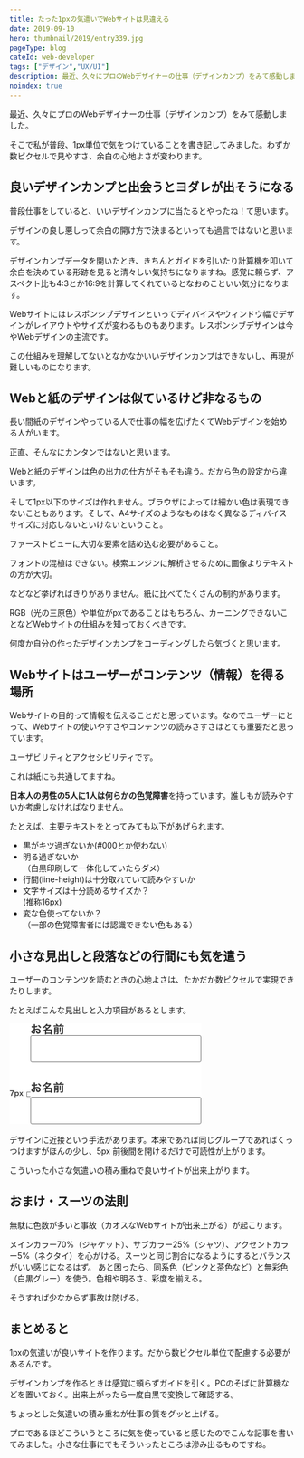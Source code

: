 ```yaml
---
title: たった1pxの気遣いでWebサイトは見違える
date: 2019-09-10
hero: thumbnail/2019/entry339.jpg
pageType: blog
cateId: web-developer
tags: ["デザイン","UX/UI"]
description: 最近、久々にプロのWebデザイナーの仕事（デザインカンプ）をみて感動しました。そこで私が普段、1px単位で気をつけていることを書き記してみました。わずか数ピクセルで見やすさ、余白の心地よさが変わります。
noindex: true
---
```

最近、久々にプロのWebデザイナーの仕事（デザインカンプ）をみて感動しました。

そこで私が普段、1px単位で気をつけていることを書き記してみました。わずか数ピクセルで見やすさ、余白の心地よさが変わります。

<prof></prof>


## 良いデザインカンプと出会うとヨダレが出そうになる
普段仕事をしていると、いいデザインカンプに当たるとやったね！て思います。

デザインの良し悪しって余白の開け方で決まるといっても過言ではないと思います。

デザインカンプデータを開いたとき、きちんとガイドを引いたり計算機を叩いて余白を決めている形跡を見ると清々しい気持ちになりますね。感覚に頼らず、アスペクト比も4:3とか16:9を計算してくれているとなおのこといい気分になります。

Webサイトにはレスポンシブデザインといってディバイスやウィンドウ幅でデザインがレイアウトやサイズが変わるものもあります。レスポンシブデザインは今やWebデザインの主流です。

この仕組みを理解してないとなかなかいいデザインカンプはできないし、再現が難しいものになります。

## Webと紙のデザインは似ているけど非なるもの
長い間紙のデザインやっている人で仕事の幅を広げたくてWebデザインを始める人がいます。

正直、そんなにカンタンではないと思います。

Webと紙のデザインは色の出力の仕方がそもそも違う。だから色の設定から違います。

そして1px以下のサイズは作れません。ブラウザによっては細かい色は表現できないこともあります。そして、A4サイズのようなものはなく異なるディバイスサイズに対応しないといけないということ。

ファーストビューに大切な要素を詰め込む必要があること。

フォントの混植はできない。検索エンジンに解析させるために画像よりテキストの方が大切。

などなど挙げればきりがありません。紙に比べてたくさんの制約があります。

RGB（光の三原色）や単位がpxであることはもちろん、カーニングできないことなどWebサイトの仕組みを知っておくべきです。

何度か自分の作ったデザインカンプをコーディングしたら気づくと思います。

## Webサイトはユーザーがコンテンツ（情報）を得る場所
Webサイトの目的って情報を伝えることだと思っています。なのでユーザーにとって、Webサイトの使いやすさやコンテンツの読みさすさはとても重要だと思っています。

ユーザビリティとアクセシビリティです。

これは紙にも共通してますね。

**日本人の男性の5人に1人は何らかの色覚障害**を持っています。誰しもが読みやすいか考慮しなければなりません。

たとえば、主要テキストをとってみても以下があげられます。

* 黒がキツ過ぎないか(#000とか使わない)
* 明る過ぎないか<br>（白黒印刷して一体化していたらダメ）
* 行間(line-height)は十分取れていて読みやすいか
* 文字サイズは十分読めるサイズか？<br>(推称16px)
* 変な色使ってないか？<br>（一部の色覚障害者には認識できない色もある）

## 小さな見出しと段落などの行間にも気を遣う
ユーザーのコンテンツを読むときの心地よさは、たかだか数ピクセルで実現できたりします。

たとえばこんな見出しと入力項目があるとします。

![小さな見出しと段落などの行間にも気を遣う](./images/entry339-1.png)

デザインに近接という手法があります。本来であれば同じグループであればくっつけますがほんの少し、5px 前後間を開けるだけで可読性が上がります。

こういった小さな気遣いの積み重ねで良いサイトが出来上がります。

## おまけ・スーツの法則
無駄に色数が多いと事故（カオスなWebサイトが出来上がる）が起こります。

メインカラー70%（ジャケット）、サブカラー25%（シャツ）、アクセントカラー5%（ネクタイ）を心がける。スーツと同じ割合になるようにするとバランスがいい感じになるはず。
あと困ったら、同系色（ピンクと茶色など）と無彩色（白黒グレー）を使う。色相や明るさ、彩度を揃える。

そうすれば少なからず事故は防げる。

## まとめると
1pxの気遣いが良いサイトを作ります。だから数ピクセル単位で配慮する必要があるんです。

デザインカンプを作るときは感覚に頼らずガイドを引く。PCのそばに計算機などを置いておく。出来上がったら一度白黒で変換して確認する。

ちょっとした気遣いの積み重ねが仕事の質をグッと上げる。

プロであるほどこういうところに気を使っていると感じたのでこんな記事を書いてみました。小さな仕事にでもそういったところは滲み出るものですね。
